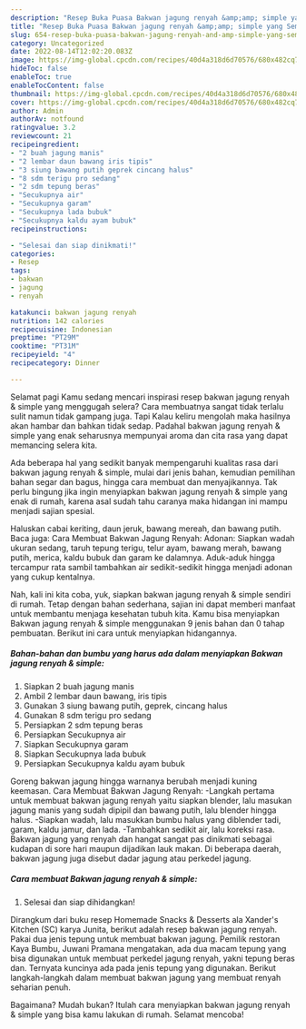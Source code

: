 ```yaml
---
description: "Resep Buka Puasa Bakwan jagung renyah &amp;amp; simple yang Sempurna"
title: "Resep Buka Puasa Bakwan jagung renyah &amp;amp; simple yang Sempurna"
slug: 654-resep-buka-puasa-bakwan-jagung-renyah-and-amp-simple-yang-sempurna
category: Uncategorized
date: 2022-08-14T12:02:20.083Z
image: https://img-global.cpcdn.com/recipes/40d4a318d6d70576/680x482cq70/bakwan-jagung-renyah-simple-foto-resep-utama.jpg
hideToc: false
enableToc: true
enableTocContent: false
thumbnail: https://img-global.cpcdn.com/recipes/40d4a318d6d70576/680x482cq70/bakwan-jagung-renyah-simple-foto-resep-utama.jpg
cover: https://img-global.cpcdn.com/recipes/40d4a318d6d70576/680x482cq70/bakwan-jagung-renyah-simple-foto-resep-utama.jpg
author: Admin
authorAv: notfound
ratingvalue: 3.2
reviewcount: 21
recipeingredient:
- "2 buah jagung manis"
- "2 lembar daun bawang iris tipis"
- "3 siung bawang putih geprek cincang halus"
- "8 sdm terigu pro sedang"
- "2 sdm tepung beras"
- "Secukupnya air"
- "Secukupnya garam"
- "Secukupnya lada bubuk"
- "Secukupnya kaldu ayam bubuk"
recipeinstructions:

- "Selesai dan siap dinikmati!"
categories:
- Resep
tags:
- bakwan
- jagung
- renyah

katakunci: bakwan jagung renyah 
nutrition: 142 calories
recipecuisine: Indonesian
preptime: "PT29M"
cooktime: "PT31M"
recipeyield: "4"
recipecategory: Dinner

---
```



Selamat pagi Kamu sedang mencari inspirasi resep bakwan jagung renyah &amp; simple yang menggugah selera? Cara membuatnya sangat tidak terlalu sulit namun tidak gampang juga. Tapi Kalau keliru mengolah maka hasilnya akan hambar dan bahkan tidak sedap. Padahal bakwan jagung renyah &amp; simple yang enak seharusnya mempunyai aroma dan cita rasa yang dapat memancing selera kita.


Ada beberapa hal yang sedikit banyak mempengaruhi kualitas rasa dari bakwan jagung renyah &amp; simple, mulai dari jenis bahan, kemudian pemilihan bahan segar dan bagus, hingga cara membuat dan menyajikannya. Tak perlu bingung jika ingin menyiapkan bakwan jagung renyah &amp; simple yang enak di rumah, karena asal sudah tahu caranya maka hidangan ini mampu menjadi sajian spesial.

Haluskan cabai keriting, daun jeruk, bawang mereah, dan bawang putih. Baca juga: Cara Membuat Bakwan Jagung Renyah: Adonan: Siapkan wadah ukuran sedang, taruh tepung terigu, telur ayam, bawang merah, bawang putih, merica, kaldu bubuk dan garam ke dalamnya. Aduk-aduk hingga tercampur rata sambil tambahkan air sedikit-sedikit hingga menjadi adonan yang cukup kentalnya.


Nah, kali ini kita coba, yuk, siapkan bakwan jagung renyah &amp; simple sendiri di rumah. Tetap dengan bahan sederhana, sajian ini dapat memberi manfaat untuk membantu menjaga kesehatan tubuh kita. Kamu bisa menyiapkan Bakwan jagung renyah &amp; simple menggunakan 9 jenis bahan dan 0 tahap pembuatan. Berikut ini cara untuk menyiapkan hidangannya.

<!--inarticleads1-->

##### Bahan-bahan dan bumbu yang harus ada dalam menyiapkan Bakwan jagung renyah &amp; simple:

1. Siapkan 2 buah jagung manis
1. Ambil 2 lembar daun bawang, iris tipis
1. Gunakan 3 siung bawang putih, geprek, cincang halus
1. Gunakan 8 sdm terigu pro sedang
1. Persiapkan 2 sdm tepung beras
1. Persiapkan Secukupnya air
1. Siapkan Secukupnya garam
1. Siapkan Secukupnya lada bubuk
1. Persiapkan Secukupnya kaldu ayam bubuk


Goreng bakwan jagung hingga warnanya berubah menjadi kuning keemasan. Cara Membuat Bakwan Jagung Renyah: -Langkah pertama untuk membuat bakwan jagung renyah yaitu siapkan blender, lalu masukan jagung manis yang sudah dipipil dan bawang putih, lalu blender hingga halus. -Siapkan wadah, lalu masukkan bumbu halus yang diblender tadi, garam, kaldu jamur, dan lada. -Tambahkan sedikit air, lalu koreksi rasa. Bakwan jagung yang renyah dan hangat sangat pas dinikmati sebagai kudapan di sore hari maupun dijadikan lauk makan. Di beberapa daerah, bakwan jagung juga disebut dadar jagung atau perkedel jagung. 

<!--inarticleads2-->

##### Cara membuat Bakwan jagung renyah &amp; simple:


1. Selesai dan siap dihidangkan!

Dirangkum dari buku resep Homemade Snacks &amp; Desserts ala Xander&#39;s Kitchen (SC) karya Junita, berikut adalah resep bakwan jagung renyah. Pakai dua jenis tepung untuk membuat bakwan jagung. Pemilik restoran Kaya Bumbu, Juwani Pramana mengatakan, ada dua macam tepung yang bisa digunakan untuk membuat perkedel jagung renyah, yakni tepung beras dan. Ternyata kuncinya ada pada jenis tepung yang digunakan. Berikut langkah-langkah dalam membuat bakwan jagung yang membuat renyah seharian penuh. 

Bagaimana? Mudah bukan? Itulah cara menyiapkan bakwan jagung renyah &amp; simple yang bisa kamu lakukan di rumah. Selamat mencoba!
